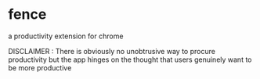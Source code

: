 fence
=====

a productivity extension for chrome

DISCLAIMER : There is obviously no unobtrusive way to procure productivity but the app hinges on the thought that users genuinely want to be more productive



